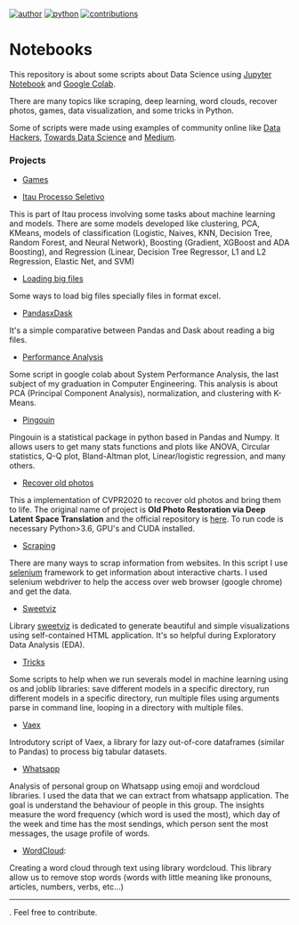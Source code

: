 [![author](https://badgen.net/badge/Author/raffoliveira/blue)](https://www.linkedin.com/in/raffoliveira/) [![python](https://badgen.net/badge/Python/3.6+/yellow)](https://www.python.org) [![contributions](https://badgen.net/badge/Contributions/Welcome/green)](https://github.com/raffoliveira/Data_Science/issues)

# Notebooks

This repository is about some scripts about Data Science using [Jupyter Notebook](https://jupyter.org/) and [Google Colab](https://colab.research.google.com/notebooks/intro.ipynb).

There are many topics like scraping, deep learning, word clouds, recover photos, games, data visualization, and some tricks in Python.

Some of scripts were made using examples of community online like [Data Hackers](https://datahackers.com.br/), [Towards Data Science](https://towardsdatascience.com/) and [Medium](https://medium.com/topic/data-science).

### Projects

* [Games](https://github.com/raffoliveira/Data_science/tree/main/Games)



* [Itau Processo Seletivo](https://github.com/raffoliveira/Data_science/tree/main/Itau_processo_seletivo)

This is part of Itau process involving some tasks about machine learning and models. There are some models developed like clustering, PCA, KMeans, models of classification (Logistic, Naives, KNN, Decision Tree, Random Forest, and Neural Network), Boosting (Gradient, XGBoost and ADA Boosting), and Regression (Linear, Decision Tree Regressor, L1 and L2 Regression, Elastic Net, and SVM)

* [Loading big files](https://github.com/raffoliveira/Data_science/tree/main/Loading_large_excel_files)

Some ways to load big files specially files in format excel. 

* [PandasxDask](https://github.com/raffoliveira/Data_science/tree/main/PandasxDask)

It's a simple comparative between Pandas and Dask about reading a big files.

* [Performance Analysis](https://github.com/raffoliveira/Data_science/tree/main/Performance_analysis)

Some script in google colab about System Performance Analysis, the last subject of my graduation in Computer Engineering. This analysis is about PCA (Principal Component Analysis), normalization, and clustering with K-Means.

* [Pingouin](https://github.com/raffoliveira/Data_science/tree/main/Pingouin_statistic)

Pingouin is a statistical package in python based in Pandas and Numpy. It allows users to get many stats functions and plots like ANOVA, Circular statistics, Q-Q plot, Bland-Altman plot, Linear/logistic regression, and many others.

* [Recover old photos](https://github.com/raffoliveira/Data_science/tree/main/Recover_old_photos)

This a implementation of CVPR2020 to recover old photos and bring them to life. The original name of project is **Old Photo Restoration via Deep Latent Space Translation** and the official repository is [here](https://github.com/microsoft/Bringing-Old-Photos-Back-to-Life). To run code is necessary Python>3.6, GPU's and CUDA installed.

* [Scraping](https://github.com/raffoliveira/Data_science/tree/main/Scraping)

There are many ways to scrap information from websites. In this script I use [selenium](https://www.selenium.dev/) framework to get information about interactive charts. I used selenium webdriver to help the access over web browser (google chrome) and get the data.

* [Sweetviz](https://github.com/raffoliveira/Data_science/tree/main/Sweetviz)

Library [sweetviz](https://pypi.org/project/sweetviz/) is dedicated to generate beautiful and simple visualizations using self-contained HTML application. It's so helpful during Exploratory Data Analysis (EDA).

* [Tricks](https://github.com/raffoliveira/Data_science/tree/main/Tricks_Python)

Some scripts to help when we run severals model in machine learning using os and joblib libraries: save different models in a specific directory, run different models in a specific directory, run multiple files using arguments parse in command line, looping in a directory with multiple files.

* [Vaex](https://github.com/raffoliveira/Data_science/tree/main/Vaex)

Introdutory script of Vaex, a library for lazy out-of-core dataframes (similar to Pandas) to process big tabular datasets.

* [Whatsapp](https://github.com/raffoliveira/Data_science/tree/main/Whatsapp)

Analysis of personal group on Whatsapp using  emoji and wordcloud libraries. I used the data that we can extract from whatsapp application. The goal is understand the behaviour of people in this group. The insights measure the word frequency (which word is used the most), which day of the week and time has the most sendings, which person sent the most messages, the usage profile of words.  
  
* [WordCloud](https://github.com/raffoliveira/Data_science/tree/main/Word_clouds):
 
Creating a word cloud through text using library wordcloud. This library allow us to remove stop words (words with little meaning like pronouns, articles, numbers, verbs, etc...) 
 
 

***
.
Feel free to contribute.

